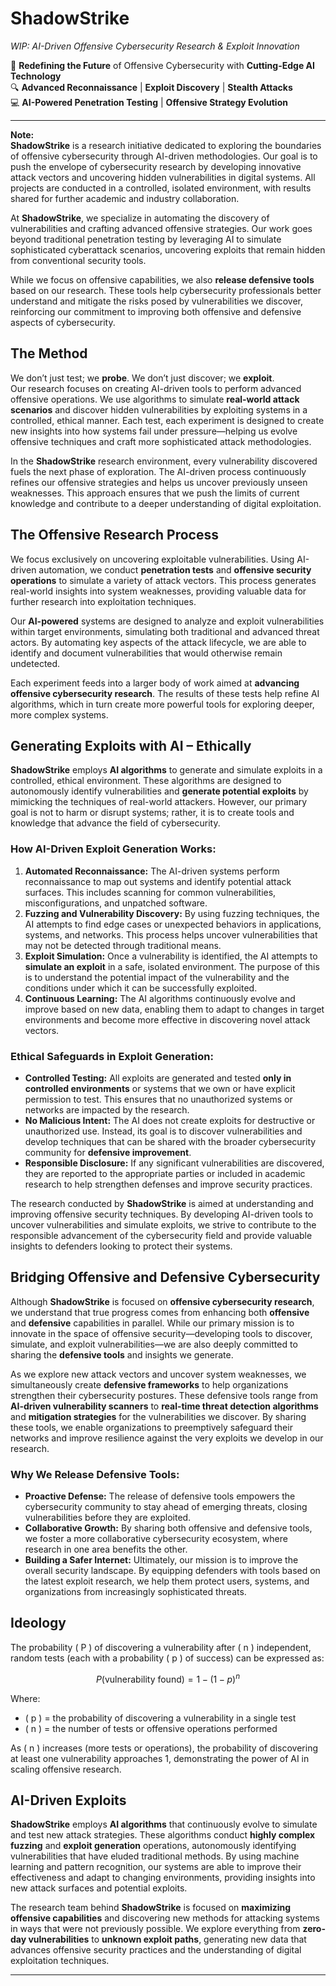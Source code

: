 # ShadowStrike
*WIP: AI-Driven Offensive Cybersecurity Research & Exploit Innovation*

🚨 **Redefining the Future** of Offensive Cybersecurity with **Cutting-Edge AI Technology**  
🔍 **Advanced Reconnaissance** | **Exploit Discovery** | **Stealth Attacks**  
💻 **AI-Powered Penetration Testing** | **Offensive Strategy Evolution**

---

**Note:**  
**ShadowStrike** is a research initiative dedicated to exploring the boundaries of offensive cybersecurity through AI-driven methodologies. Our goal is to push the envelope of cybersecurity research by developing innovative attack vectors and uncovering hidden vulnerabilities in digital systems. All projects are conducted in a controlled, isolated environment, with results shared for further academic and industry collaboration.

At **ShadowStrike**, we specialize in automating the discovery of vulnerabilities and crafting advanced offensive strategies. Our work goes beyond traditional penetration testing by leveraging AI to simulate sophisticated cyberattack scenarios, uncovering exploits that remain hidden from conventional security tools.

While we focus on offensive capabilities, we also **release defensive tools** based on our research. These tools help cybersecurity professionals better understand and mitigate the risks posed by vulnerabilities we discover, reinforcing our commitment to improving both offensive and defensive aspects of cybersecurity.

## The Method
We don’t just test; we **probe**. We don’t just discover; we **exploit**.  
Our research focuses on creating AI-driven tools to perform advanced offensive operations. We use algorithms to simulate **real-world attack scenarios** and discover hidden vulnerabilities by exploiting systems in a controlled, ethical manner. Each test, each experiment is designed to create new insights into how systems fail under pressure—helping us evolve offensive techniques and craft more sophisticated attack methodologies.

In the **ShadowStrike** research environment, every vulnerability discovered fuels the next phase of exploration. The AI-driven process continuously refines our offensive strategies and helps us uncover previously unseen weaknesses. This approach ensures that we push the limits of current knowledge and contribute to a deeper understanding of digital exploitation.

## The Offensive Research Process

We focus exclusively on uncovering exploitable vulnerabilities. Using AI-driven automation, we conduct **penetration tests** and **offensive security operations** to simulate a variety of attack vectors. This process generates real-world insights into system weaknesses, providing valuable data for further research into exploitation techniques.

Our **AI-powered** systems are designed to analyze and exploit vulnerabilities within target environments, simulating both traditional and advanced threat actors. By automating key aspects of the attack lifecycle, we are able to identify and document vulnerabilities that would otherwise remain undetected.

Each experiment feeds into a larger body of work aimed at **advancing offensive cybersecurity research**. The results of these tests help refine AI algorithms, which in turn create more powerful tools for exploring deeper, more complex systems.

## Generating Exploits with AI – Ethically

**ShadowStrike** employs **AI algorithms** to generate and simulate exploits in a controlled, ethical environment. These algorithms are designed to autonomously identify vulnerabilities and **generate potential exploits** by mimicking the techniques of real-world attackers. However, our primary goal is not to harm or disrupt systems; rather, it is to create tools and knowledge that advance the field of cybersecurity.

### How AI-Driven Exploit Generation Works:
1. **Automated Reconnaissance:** The AI-driven systems perform reconnaissance to map out systems and identify potential attack surfaces. This includes scanning for common vulnerabilities, misconfigurations, and unpatched software.  
2. **Fuzzing and Vulnerability Discovery:** By using fuzzing techniques, the AI attempts to find edge cases or unexpected behaviors in applications, systems, and networks. This process helps uncover vulnerabilities that may not be detected through traditional means.
3. **Exploit Simulation:** Once a vulnerability is identified, the AI attempts to **simulate an exploit** in a safe, isolated environment. The purpose of this is to understand the potential impact of the vulnerability and the conditions under which it can be successfully exploited.
4. **Continuous Learning:** The AI algorithms continuously evolve and improve based on new data, enabling them to adapt to changes in target environments and become more effective in discovering novel attack vectors.

### Ethical Safeguards in Exploit Generation:
- **Controlled Testing:** All exploits are generated and tested **only in controlled environments** or systems that we own or have explicit permission to test. This ensures that no unauthorized systems or networks are impacted by the research.
- **No Malicious Intent:** The AI does not create exploits for destructive or unauthorized use. Instead, its goal is to discover vulnerabilities and develop techniques that can be shared with the broader cybersecurity community for **defensive improvement**.
- **Responsible Disclosure:** If any significant vulnerabilities are discovered, they are reported to the appropriate parties or included in academic research to help strengthen defenses and improve security practices.

The research conducted by **ShadowStrike** is aimed at understanding and improving offensive security techniques. By developing AI-driven tools to uncover vulnerabilities and simulate exploits, we strive to contribute to the responsible advancement of the cybersecurity field and provide valuable insights to defenders looking to protect their systems.

## Bridging Offensive and Defensive Cybersecurity

Although **ShadowStrike** is focused on **offensive cybersecurity research**, we understand that true progress comes from enhancing both **offensive** and **defensive** capabilities in parallel. While our primary mission is to innovate in the space of offensive security—developing tools to discover, simulate, and exploit vulnerabilities—we are also deeply committed to sharing the **defensive tools** and insights we generate.

As we explore new attack vectors and uncover system weaknesses, we simultaneously create **defensive frameworks** to help organizations strengthen their cybersecurity postures. These defensive tools range from **AI-driven vulnerability scanners** to **real-time threat detection algorithms** and **mitigation strategies** for the vulnerabilities we discover. By sharing these tools, we enable organizations to preemptively safeguard their networks and improve resilience against the very exploits we develop in our research.

### Why We Release Defensive Tools:
- **Proactive Defense:** The release of defensive tools empowers the cybersecurity community to stay ahead of emerging threats, closing vulnerabilities before they are exploited.
- **Collaborative Growth:** By sharing both offensive and defensive tools, we foster a more collaborative cybersecurity ecosystem, where research in one area benefits the other.
- **Building a Safer Internet:** Ultimately, our mission is to improve the overall security landscape. By equipping defenders with tools based on the latest exploit research, we help them protect users, systems, and organizations from increasingly sophisticated threats.

## Ideology

The probability \( P \) of discovering a vulnerability after \( n \) independent, random tests (each with a probability \( p \) of success) can be expressed as:

$$
P(\text{vulnerability found}) = 1 - (1 - p)^n
$$

Where:
- \( p \) = the probability of discovering a vulnerability in a single test
- \( n \) = the number of tests or offensive operations performed

As \( n \) increases (more tests or operations), the probability of discovering at least one vulnerability approaches 1, demonstrating the power of AI in scaling offensive research.

## AI-Driven Exploits

**ShadowStrike** employs **AI algorithms** that continuously evolve to simulate and test new attack strategies. These algorithms conduct **highly complex fuzzing** and **exploit generation** operations, autonomously identifying vulnerabilities that have eluded traditional methods. By using machine learning and pattern recognition, our systems are able to improve their effectiveness and adapt to changing environments, providing insights into new attack surfaces and potential exploits.

The research team behind **ShadowStrike** is focused on **maximizing offensive capabilities** and discovering new methods for attacking systems in ways that were not previously possible. We explore everything from **zero-day vulnerabilities** to **unknown exploit paths**, generating new data that advances offensive security practices and the understanding of digital exploitation techniques.

---

